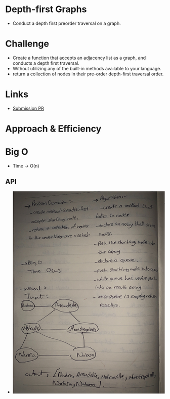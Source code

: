 # Depth-first Graphs
  - Conduct a depth first preorder traversal on a graph.

# Challenge
  - Create a function that accepts an adjacency list as a graph, and conducts a depth first traversal.
  - Without utilizing any of the built-in methods available to your language.
  - return a collection of nodes in their pre-order depth-first traversal order.


# Links
  - [Submission PR](https://github.com/amal-401-advanced-javascript/data-structures-and-algorithms/pull/43)


# Approach & Efficiency
# Big O
  - Time -> O(n)

## API
 - ![](../../assets/graphDepth.jpg)